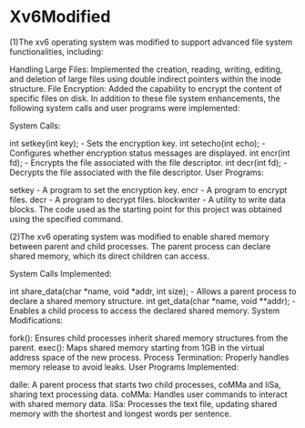 # Xv6Modified
(1)The xv6 operating system was modified to support advanced file system functionalities, including:
  
  Handling Large Files: Implemented the creation, reading, writing, editing, and deletion of large files using double indirect pointers within the inode structure.
  File Encryption: Added the capability to encrypt the content of specific files on disk.
  In addition to these file system enhancements, the following system calls and user programs were implemented:
  
  System Calls:
  
  int setkey(int key); - Sets the encryption key.
  int setecho(int echo); - Configures whether encryption status messages are displayed.
  int encr(int fd); - Encrypts the file associated with the file descriptor.
  int decr(int fd); - Decrypts the file associated with the file descriptor.
  User Programs:
  
  setkey - A program to set the encryption key.
  encr - A program to encrypt files.
  decr - A program to decrypt files.
  blockwriter - A utility to write data blocks.
  The code used as the starting point for this project was obtained using the specified command.
  
(2)The xv6 operating system was modified to enable shared memory between parent and child processes. The parent process can declare shared memory, which its direct children can access.
  
  System Calls Implemented:
  
  int share_data(char *name, void *addr, int size); - Allows a parent process to declare a shared memory structure.
  int get_data(char *name, void **addr); - Enables a child process to access the declared shared memory.
  System Modifications:
  
  fork(): Ensures child processes inherit shared memory structures from the parent.
  exec(): Maps shared memory starting from 1GB in the virtual address space of the new process.
  Process Termination: Properly handles memory release to avoid leaks.
  User Programs Implemented:
  
  dalle: A parent process that starts two child processes, coMMa and liSa, sharing text processing data.
  coMMa: Handles user commands to interact with shared memory data.
  liSa: Processes the text file, updating shared memory with the shortest and longest words per sentence.
  
